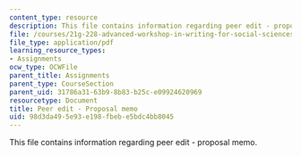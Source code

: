 ```yaml
---
content_type: resource
description: This file contains information regarding peer edit - proposal memo.
file: /courses/21g-228-advanced-workshop-in-writing-for-social-sciences-and-architecture-els-spring-2007/98d3da495e93e198fbebe5bdc4bb8045_MIT21G.228S07_proposalEdit.pdf
file_type: application/pdf
learning_resource_types:
- Assignments
ocw_type: OCWFile
parent_title: Assignments
parent_type: CourseSection
parent_uid: 31786a31-63b9-8b83-b25c-e09924620969
resourcetype: Document
title: Peer edit - Proposal memo
uid: 98d3da49-5e93-e198-fbeb-e5bdc4bb8045
---
```

This file contains information regarding peer edit - proposal memo.

